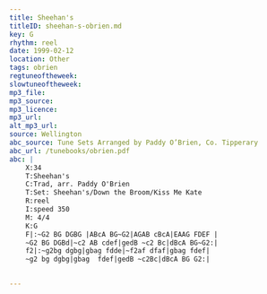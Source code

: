 ```yaml
---
title: Sheehan's
titleID: sheehan-s-obrien.md
key: G
rhythm: reel
date: 1999-02-12
location: Other
tags: obrien
regtuneoftheweek:
slowtuneoftheweek:
mp3_file:
mp3_source:
mp3_licence:
mp3_url:
alt_mp3_url:
source: Wellington
abc_source: Tune Sets Arranged by Paddy O’Brien, Co. Tipperary
abc_url: /tunebooks/obrien.pdf
abc: |
    X:34
    T:Sheehan's
    C:Trad, arr. Paddy O'Brien
    T:Set: Sheehan's/Down the Broom/Kiss Me Kate
    R:reel
    I:speed 350
    M: 4/4
    K:G
    F|:~G2 BG DGBG |ABcA BG~G2|AGAB cBcA|EAAG FDEF |
    ~G2 BG DGBd|~c2 AB cdef|gedB ~c2 Bc|dBcA BG~G2:|
    f2|:~g2bg dgbg|gbag fdde|~f2af dfaf|gbag fdef|
    ~g2 bg dgbg|gbag  fdef|gedB ~c2Bc|dBcA BG G2:|
    

---
```

